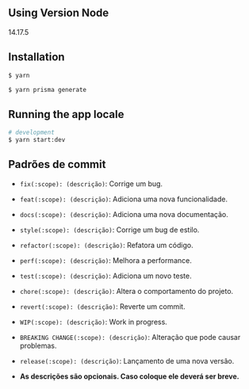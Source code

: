 ## Using Version Node

14.17.5

## Installation

```bash
$ yarn

$ yarn prisma generate

```

## Running the app locale

```bash
# development
$ yarn start:dev
```

## Padrões de commit

- `fix(:scope): (descrição)`: Corrige um bug.

- `feat(:scope): (descrição)`: Adiciona uma nova funcionalidade.

- `docs(:scope): (descrição)`: Adiciona uma nova documentação.

- `style(:scope): (descrição)`: Corrige um bug de estilo.

- `refactor(:scope): (descrição)`: Refatora um código.

- `perf(:scope): (descrição)`: Melhora a performance.

- `test(:scope): (descrição)`: Adiciona um novo teste.

- `chore(:scope): (descrição)`: Altera o comportamento do projeto.

- `revert(:scope): (descrição)`: Reverte um commit.

- `WIP(:scope): (descrição)`: Work in progress.

- `BREAKING CHANGE(:scope): (descrição)`: Alteração que pode causar problemas.

- `release(:scope): (descrição)`: Lançamento de uma nova versão.

- **As descrições são opcionais. Caso coloque ele deverá ser breve.**
